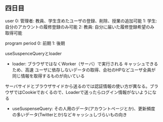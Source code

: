 ## 四日目

user
0: 管理者: 教員、学生含めたユーザの登録、削除、授業の追加可能
1: 学生: 自分のアカウントの履修登録のみ可能
2: 教員: 自分に届いた履修登録希望のみ取得可能

program
period
0: 前期
1: 後期


useSuspenceQueryとloader

- loader: ブラウザではなくWorker（サーバ）で実行される
キャッシュできるため、高速
ユーザに依存しないデータの取得、会社のHPなどユーザ全員が同じ情報を取得するものが向いている

サーバサイドとブラウザサイドから送るのでは認証情報の使い方が異なる。ブラウザではCookieでおくるので、Loaderで送ったらログイン情報がないようになる

- useSuspenseQuery: その人用のデータ(アカウントページとか)、更新頻度の多いデータ(Twitterとか)などキャッシュしづらいもの向き


